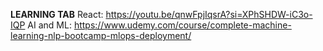 **LEARNING TAB**
React: https://youtu.be/qnwFpjIqsrA?si=XPhSHDW-iC3o-IQP
AI and ML: https://www.udemy.com/course/complete-machine-learning-nlp-bootcamp-mlops-deployment/
